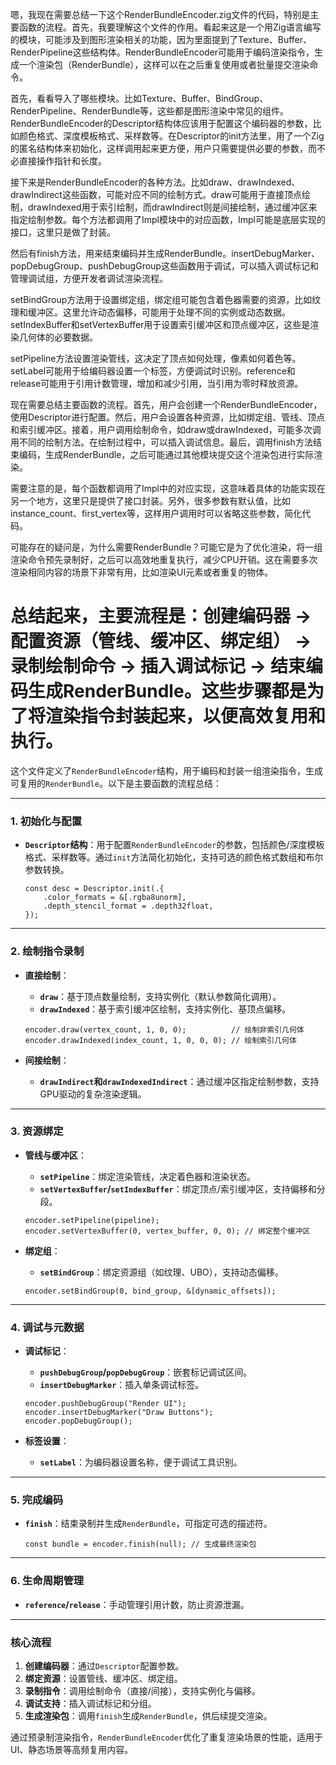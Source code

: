 嗯，我现在需要总结一下这个RenderBundleEncoder.zig文件的代码，特别是主要函数的流程。首先，我要理解这个文件的作用。看起来这是一个用Zig语言编写的模块，可能涉及到图形渲染相关的功能，因为里面提到了Texture、Buffer、RenderPipeline这些结构体。RenderBundleEncoder可能用于编码渲染指令，生成一个渲染包（RenderBundle），这样可以在之后重复使用或者批量提交渲染命令。

首先，看看导入了哪些模块。比如Texture、Buffer、BindGroup、RenderPipeline、RenderBundle等，这些都是图形渲染中常见的组件。RenderBundleEncoder的Descriptor结构体应该用于配置这个编码器的参数，比如颜色格式、深度模板格式、采样数等。在Descriptor的init方法里，用了一个Zig的匿名结构体来初始化，这样调用起来更方便，用户只需要提供必要的参数，而不必直接操作指针和长度。

接下来是RenderBundleEncoder的各种方法。比如draw、drawIndexed、drawIndirect这些函数，可能对应不同的绘制方式。draw可能用于直接顶点绘制，drawIndexed用于索引绘制，而drawIndirect则是间接绘制，通过缓冲区来指定绘制参数。每个方法都调用了Impl模块中的对应函数，Impl可能是底层实现的接口，这里只是做了封装。

然后有finish方法，用来结束编码并生成RenderBundle。insertDebugMarker、popDebugGroup、pushDebugGroup这些函数用于调试，可以插入调试标记和管理调试组，方便开发者调试渲染流程。

setBindGroup方法用于设置绑定组，绑定组可能包含着色器需要的资源，比如纹理和缓冲区。这里允许动态偏移，可能用于处理不同的实例或动态数据。setIndexBuffer和setVertexBuffer用于设置索引缓冲区和顶点缓冲区，这些是渲染几何体的必要数据。

setPipeline方法设置渲染管线，这决定了顶点如何处理，像素如何着色等。setLabel可能用于给编码器设置一个标签，方便调试时识别。reference和release可能用于引用计数管理，增加和减少引用，当引用为零时释放资源。

现在需要总结主要函数的流程。首先，用户会创建一个RenderBundleEncoder，使用Descriptor进行配置。然后，用户会设置各种资源，比如绑定组、管线、顶点和索引缓冲区。接着，用户调用绘制命令，如draw或drawIndexed，可能多次调用不同的绘制方法。在绘制过程中，可以插入调试信息。最后，调用finish方法结束编码，生成RenderBundle，之后可能通过其他模块提交这个渲染包进行实际渲染。

需要注意的是，每个函数都调用了Impl中的对应实现，这意味着具体的功能实现在另一个地方，这里只是提供了接口封装。另外，很多参数有默认值，比如instance_count、first_vertex等，这样用户调用时可以省略这些参数，简化代码。

可能存在的疑问是，为什么需要RenderBundle？可能它是为了优化渲染，将一组渲染命令预先录制好，之后可以高效地重复执行，减少CPU开销。这在需要多次渲染相同内容的场景下非常有用，比如渲染UI元素或者重复的物体。

总结起来，主要流程是：创建编码器 -> 配置资源（管线、缓冲区、绑定组） -> 录制绘制命令 -> 插入调试标记 -> 结束编码生成RenderBundle。这些步骤都是为了将渲染指令封装起来，以便高效复用和执行。
================================================
这个文件定义了`RenderBundleEncoder`结构，用于编码和封装一组渲染指令，生成可复用的`RenderBundle`。以下是主要函数的流程总结：

---

### **1. 初始化与配置**
- **`Descriptor`结构**：用于配置`RenderBundleEncoder`的参数，包括颜色/深度模板格式、采样数等。通过`init`方法简化初始化，支持可选的颜色格式数组和布尔参数转换。
  ```zig
  const desc = Descriptor.init(.{
      .color_formats = &[.rgba8unorm],
      .depth_stencil_format = .depth32float,
  });
  ```

---

### **2. 绘制指令录制**
- **直接绘制**：
  - **`draw`**：基于顶点数量绘制，支持实例化（默认参数简化调用）。
  - **`drawIndexed`**：基于索引缓冲区绘制，支持实例化、基顶点偏移。
  ```zig
  encoder.draw(vertex_count, 1, 0, 0);          // 绘制非索引几何体
  encoder.drawIndexed(index_count, 1, 0, 0, 0); // 绘制索引几何体
  ```

- **间接绘制**：
  - **`drawIndirect`**和**`drawIndexedIndirect`**：通过缓冲区指定绘制参数，支持GPU驱动的复杂渲染逻辑。

---

### **3. 资源绑定**
- **管线与缓冲区**：
  - **`setPipeline`**：绑定渲染管线，决定着色器和渲染状态。
  - **`setVertexBuffer`/`setIndexBuffer`**：绑定顶点/索引缓冲区，支持偏移和分段。
  ```zig
  encoder.setPipeline(pipeline);
  encoder.setVertexBuffer(0, vertex_buffer, 0, 0); // 绑定整个缓冲区
  ```

- **绑定组**：
  - **`setBindGroup`**：绑定资源组（如纹理、UBO），支持动态偏移。
  ```zig
  encoder.setBindGroup(0, bind_group, &[dynamic_offsets]);
  ```

---

### **4. 调试与元数据**
- **调试标记**：
  - **`pushDebugGroup`/`popDebugGroup`**：嵌套标记调试区间。
  - **`insertDebugMarker`**：插入单条调试标签。
  ```zig
  encoder.pushDebugGroup("Render UI");
  encoder.insertDebugMarker("Draw Buttons");
  encoder.popDebugGroup();
  ```

- **标签设置**：
  - **`setLabel`**：为编码器设置名称，便于调试工具识别。

---

### **5. 完成编码**
- **`finish`**：结束录制并生成`RenderBundle`，可指定可选的描述符。
  ```zig
  const bundle = encoder.finish(null); // 生成最终渲染包
  ```

---

### **6. 生命周期管理**
- **`reference`/`release`**：手动管理引用计数，防止资源泄漏。

---

### **核心流程**
1. **创建编码器**：通过`Descriptor`配置参数。
2. **绑定资源**：设置管线、缓冲区、绑定组。
3. **录制指令**：调用绘制命令（直接/间接），支持实例化与偏移。
4. **调试支持**：插入调试标记和分组。
5. **生成渲染包**：调用`finish`生成`RenderBundle`，供后续提交渲染。

通过预录制渲染指令，`RenderBundleEncoder`优化了重复渲染场景的性能，适用于UI、静态场景等高频复用内容。